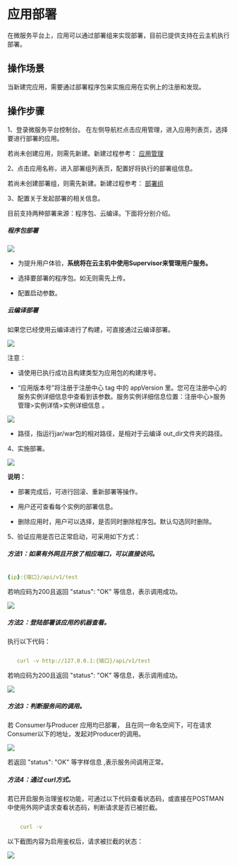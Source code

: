 #  应用部署

在微服务平台上，应用可以通过部署组来实现部署，目前已提供支持在云主机执行部署。

## 操作场景

当新建完应用，需要通过部署程序包来实施应用在实例上的注册和发现。

## 操作步骤

1、登录微服务平台控制台。	在左侧导航栏点击应用管理，进入应用列表页，选择要进行部署的应用。

若尚未创建应用，则需先新建。新建过程参考： [应用管理](APPList.md)  

2、点击应用名称，进入部署组列表页，配置好将执行的部署组信息。

若尚未创建部署组，则需先新建。新建过程参考： [部署组](Deploy-Group.md)   

3、配置关于发起部署的相关信息。

目前支持两种部署来源：程序包、云编译。下面将分别介绍。

#####  程序包部署

![](../../../../../image/Internet-Middleware/JD-Distributed-Service-Framework/app-fqbs.png)


- 为提升用户体验，**系统将在云主机中使用Supervisor来管理用户服务。**

- 选择要部署的程序包。如无则需先上传。

- 配置启动参数。


#####  云编译部署

如果您已经使用云编译进行了构建，可直接通过云编译部署。

![](../../../../../image/Internet-Middleware/JD-Distributed-Service-Framework/app-fqbs-yby.png)

注意：

- 请使用已执行成功且构建类型为应用包的构建序号。

- “应用版本号”将注册于注册中心 tag 中的 appVersion 里。您可在注册中心的服务实例详细信息中查看到该参数。服务实例详细信息位置：注册中心>服务管理>实例详情>实例详细信息 。

![](../../../../../image/Internet-Middleware/JD-Distributed-Service-Framework/app-fqbs-yby-slxq.png)

- 路径，指运行jar/war包的相对路径，是相对于云编译 out_dir文件夹的路径。


4、实施部署。

![](../../../../../image/Internet-Middleware/JD-Distributed-Service-Framework/bsz-xq.png)

**说明：**

- 部署完成后，可进行回滚、重新部署等操作。

- 用户还可查看每个实例的部署信息。

- 删除应用时，用户可以选择，是否同时删除程序包。默认勾选同时删除。


5、验证应用是否已正常启动，可采用如下方式：

##### 方法1：如果有外网且开放了相应端口，可以直接访问。

```yaml

{ip}:{端口}/api/v1/test

```  
若响应码为200且返回 "status": "OK" 等信息，表示调用成功。

![](../../../../../image/Internet-Middleware/JD-Distributed-Service-Framework/bsz-qr1.png)



##### 方法2：登陆部署该应用的机器查看。

执行以下代码：

```yaml

   curl -v http://127.0.0.1:{端口}/api/v1/test 

```  
若响应码为200且返回 "status": "OK" 等信息，表示调用成功。

![](../../../../../image/Internet-Middleware/JD-Distributed-Service-Framework/bsz-qr2.png)


##### 方法3：判断服务间的调用。

若 Consumer与Producer 应用均已部署， 且在同一命名空间下，可在请求Consumer以下的地址，发起对Producer的调用。 

![](../../../../../image/Internet-Middleware/JD-Distributed-Service-Framework/bsz-qr3.png)

若返回 "status": "OK" 等字样信息 ,表示服务间调用正常。


##### 方法4：通过 curl方式。

若已开启服务治理鉴权功能，可通过以下代码查看状态码，或直接在POSTMAN中使用外网IP请求查看状态码，判断请求是否已被拦截。

```yaml

    curl -v 

```  

以下截图内容为启用鉴权后，请求被拦截的状态：

![](../../../../../image/Internet-Middleware/JD-Distributed-Service-Framework/bsz-qr4.png)

